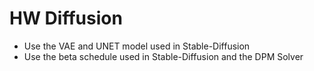 # HW Diffusion

- Use the VAE and UNET model used in Stable-Diffusion
- Use the beta schedule used in Stable-Diffusion and the DPM Solver